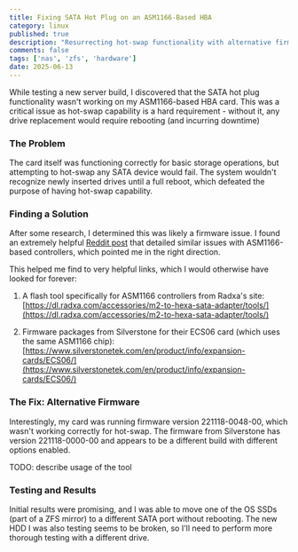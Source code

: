 ```yaml
---
title: Fixing SATA Hot Plug on an ASM1166-Based HBA
category: linux
published: true
description: "Resurrecting hot-swap functionality with alternative firmware"
comments: false
tags: ['nas', 'zfs', 'hardware']
date: 2025-06-13
---
```


While testing a new server build, I discovered that the SATA hot plug functionality wasn't working on my ASM1166-based HBA card. This was a critical issue as hot-swap capability is a hard requirement - without it, any drive replacement would require rebooting (and incurring downtime)

### The Problem

The card itself was functioning correctly for basic storage operations, but attempting to hot-swap any SATA device would fail. The system wouldn't recognize newly inserted drives until a full reboot, which defeated the purpose of having hot-swap capability.

### Finding a Solution

After some research, I determined this was likely a firmware issue. I found an extremely helpful [Reddit post](https://www.reddit.com/r/unRAID/comments/1j9dzxr/asm1166_firmware_mess/) that detailed similar issues with ASM1166-based controllers, which pointed me in the right direction.

This helped me find to very helpful links, which I would otherwise have looked for forever:

1. A flash tool specifically for ASM1166 controllers from Radxa's site:
   [https://dl.radxa.com/accessories/m2-to-hexa-sata-adapter/tools/](https://dl.radxa.com/accessories/m2-to-hexa-sata-adapter/tools/)

2. Firmware packages from Silverstone for their ECS06 card (which uses the same ASM1166 chip):
   [https://www.silverstonetek.com/en/product/info/expansion-cards/ECS06/](https://www.silverstonetek.com/en/product/info/expansion-cards/ECS06/)

### The Fix: Alternative Firmware

Interestingly, my card was running firmware version 221118-0048-00, which wasn't working correctly for hot-swap. The firmware from Silverstone has version 221118-0000-00 and appears to be a different build with different options enabled.

TODO: describe usage of the tool

### Testing and Results

Initial results were promising, and I was able to move one of the OS SSDs (part of a ZFS mirror) to a different SATA port without rebooting.
The new HDD I was also testing seems to be broken, so I'll need to perform more thorough testing with a different drive.
